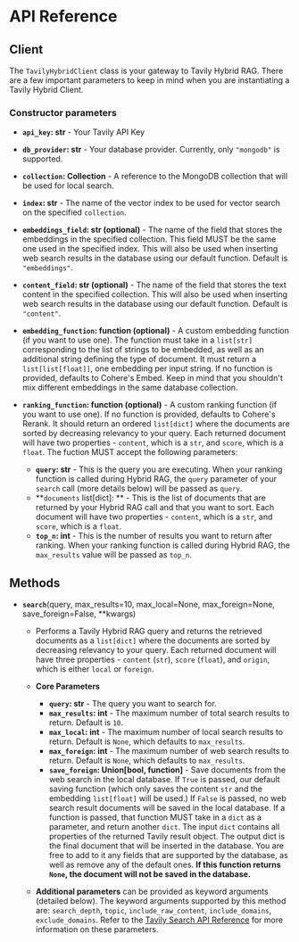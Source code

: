 # API Reference

## Client

The `TavilyHybridClient` class is your gateway to Tavily Hybrid RAG. There are a few important parameters to keep in mind when you are instantiating a Tavily Hybrid Client.

### Constructor parameters
* **`api_key`: str** - Your Tavily API Key

* **`db_provider`: str** - Your database provider. Currently, only `"mongodb"` is supported.

* **`collection`: Collection** - A reference to the MongoDB collection that will be used for local search.

* **`index`: str** - The name of the vector index to be used for vector search on the specified `collection`.

* **`embeddings_field`: str (optional)** - The name of the field that stores the embeddings in the specified collection. This field MUST be the same one used in the specified index. This will also be used when inserting web search results in the database using our default function. Default is `"embeddings"`.

* **`content_field`: str (optional)** - The name of the field that stores the text content in the specified collection. This will also be used when inserting web search results in the database using our default function. Default is `"content"`.

* **`embedding_function`: function (optional)** - A custom embedding function (if you want to use one). The function must take in a `list[str]` corresponding to the list of strings to be embedded, as well as an additional string defining the type of document. It must return a `list[list[float]]`, one embedding per input string. If no function is provided, defaults to Cohere's Embed. Keep in mind that you shouldn't mix different embeddings in the same database collection.

* **`ranking_function`: function (optional)** - A custom ranking function (if you want to use one). If no function is provided, defaults to Cohere's Rerank. It should return an ordered `list[dict]` where the documents are sorted by decreasing relevancy to your query. Each returned document will have two properties - `content`, which is a `str`, and `score`, which is a `float`. The fuction MUST accept the following parameters:
  * **`query`: str** - This is the query you are executing. When your ranking function is called during Hybrid RAG, the `query` parameter of your `search` call (more details below) will be passed as `query`.
  * **`documents` list[dict]: ** - This is the list of documents that are returned by your Hybrid RAG call and that you want to sort. Each document will have two properties - `content`, which is a `str`, and `score`, which is a `float`.
  * **`top_n`: int** - This is the number of results you want to return after ranking. When your ranking function is called during Hybrid RAG, the `max_results` value will be passed as `top_n`.

## Methods

* **`search`**(query, max_results=10, max_local=None, max_foreign=None, save_foreign=False, **kwargs)
  * Performs a Tavily Hybrid RAG query and returns the retrieved documents as a `list[dict]` where the documents are sorted by decreasing relevancy to your query. Each returned document will have three properties - `content` (`str`), `score` (`float`), and `origin`, which is either `local` or `foreign`.
  * **Core Parameters**
    * **`query`: str** - The query you want to search for.
    * **`max_results`: int** - The maximum number of total search results to return. Default is `10`.
    * **`max_local`: int** - The maximum number of local search results to return. Default is `None`, which defaults to `max_results`.
    * **`max_foreign`: int** - The maximum number of web search results to return. Default is `None`, which defaults to `max_results`.
    * **`save_foreign`: Union[bool, function]** - Save documents from the web search in the local database. If `True` is passed, our default saving function (which only saves the content `str` and the embedding `list[float]` will be used.) If `False` is passed, no web search result documents will be saved in the local database. If a function is passed, that function MUST take in a `dict` as a parameter, and return another `dict`. The input `dict` contains all properties of the returned Tavily result object. The output dict is the final document that will be inserted in the database. You are free to add to it any fields that are supported by the database, as well as remove any of the default ones. **If this function returns `None`, the document will not be saved in the database.**

  * **Additional parameters** can be provided as keyword arguments (detailed below). The keyword arguments supported by this method are: `search_depth`, `topic`, `include_raw_content`, `include_domains`, `exclude_domains`. Refer to the [Tavily Search API Reference](/docs/python-sdk/tavily-search/api-reference#keyword-arguments-optional) for more information on these parameters.